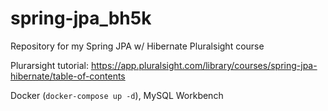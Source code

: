 # spring-jpa_bh5k
Repository for my Spring JPA w/ Hibernate Pluralsight course

Plurarsight tutorial: https://app.pluralsight.com/library/courses/spring-jpa-hibernate/table-of-contents

Docker (`docker-compose up -d`), MySQL Workbench 

